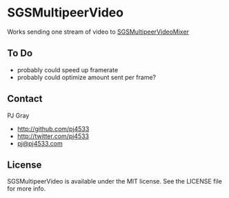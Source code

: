 SGSMultipeerVideo
=================

Works sending one stream of video to [SGSMultipeerVideoMixer](https://github.com/pj4533/SGSMultipeerVideoMixer)


## To Do

* probably could speed up framerate
* probably could optimize amount sent per frame?


## Contact

PJ Gray

- http://github.com/pj4533
- http://twitter.com/pj4533
- pj@pj4533.com

## License

SGSMultipeerVideo is available under the MIT license. See the LICENSE file for more info.
